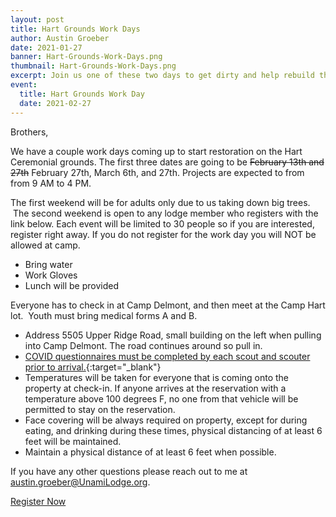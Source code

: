```yaml
---
layout: post
title: Hart Grounds Work Days
author: Austin Groeber
date: 2021-01-27
banner: Hart-Grounds-Work-Days.png
thumbnail: Hart-Grounds-Work-Days.png
excerpt: Join us one of these two days to get dirty and help rebuild these grounds.
event:
  title: Hart Grounds Work Day
  date: 2021-02-27
---
```


Brothers,

We have a couple work days coming up to start restoration on the Hart Ceremonial grounds. The first three dates are going to be <s>February 13th and 27th</s> February 27th, March 6th, and 27th. Projects are expected to from from 9 AM to 4 PM. 


The first weekend will be for adults only due to us taking down big trees.  The second weekend is open to any lodge member who registers with the link below. Each event will be limited to 30 people so if you are interested, register right away. If you do not register for the work day you will NOT be allowed at camp.

- Bring water
- Work Gloves
- Lunch will be provided

Everyone has to check in at Camp Delmont, and then meet at the Camp Hart lot.  Youth must bring medical forms A and B.

- Address 5505 Upper Ridge Road, small building on the left when pulling into Camp Delmont. The road continues around so pull in.
- [COVID questionnaires must be completed by each scout and scouter prior to arrival.](https://docs.google.com/document/d/1lOQwzgRHTjeNazHFIY9_yl63192nllqwsivWf092Pto/edit){:target="_blank"} 
- Temperatures will be taken for everyone that is coming onto the property at check-in. If anyone arrives at the reservation with a temperature above 100 degrees F, no one from that vehicle will be permitted to stay on the reservation. 
- Face covering will be always required on property, except for during eating, and drinking during these times, physical distancing of at least 6 feet will be maintained. 
- Maintain a physical distance of at least 6 feet when possible.

If you have any other questions please reach out to me at [austin.groeber@UnamiLodge.org](/contact?recipient=austin.groeber).

<div class="text-center">
  <a href="https://colbsa.doubleknot.com/openrosters/ViewActivitySpaceAvailable.aspx?orgkey=2794&activitykey=2776323,2776322" class="btn btn-primary btn-lg mb-4">Register Now</a>
</div>
